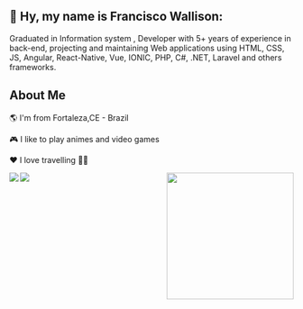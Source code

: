 ## 👋  Hy, my name is Francisco Wallison:  

Graduated in Information system
, Developer with 5+ years of experience in back-end, projecting and maintaining Web applications using HTML, CSS, JS, Angular, React-Native, Vue, IONIC, PHP, C#, .NET, Laravel and others frameworks.

## About Me

🌎 I'm from Fortaleza,CE - Brazil

🎮 I like to play animes and video games

❤️ I love travelling 🛫🛬


<p align="center">
    <img align="left"  src="https://github-readme-streak-stats.herokuapp.com/?user=FranciscoWallison&theme=midnight-purple&count_private=true&show_icons=true&title_color=6e40c9&icon_color=6e40c9&line_height=20"/>
<img width="225" align="right" src="https://github-readme-stats.vercel.app/api/top-langs/?username=FranciscoWallison&langs_count=20&theme=highcontrast&show_icons=true&title_color=6e40c9&icon_color=6e40c"/>
<img align="left"  src="https://github-readme-stats.vercel.app/api?username=FranciscoWallison&theme=highcontrast&count_private=true&show_icons=true&title_color=6e40c9&icon_color=6e40c9&line_height=20"/>
</p>
  <br/>
  
  
  

